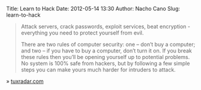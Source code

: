 Title: Learn to Hack
Date: 2012-05-14 13:30
Author: Nacho Cano
Slug: learn-to-hack

> Attack servers, crack passwords, exploit services, beat encryption -
> everything you need to protect yourself from evil.
>
> There are two rules of computer security: one – don’t buy a computer;
> and two – if you have to buy a computer, don’t turn it on. If you
> break these rules then you’ll be opening yourself up to potential
> problems. No system is 100% safe from hackers, but by following a few
> simple steps you can make yours much harder for intruders to attack.

» [tuxradar.com][]

  [tuxradar.com]: http://www.tuxradar.com/content/learn-hack/
    "Learn to Hack"
